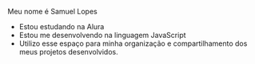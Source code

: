 Meu nome é Samuel Lopes
- Estou estudando na Alura
- Estou me desenvolvendo na linguagem JavaScript
- Utilizo esse espaço para minha organização e compartilhamento dos meus projetos desenvolvidos.
